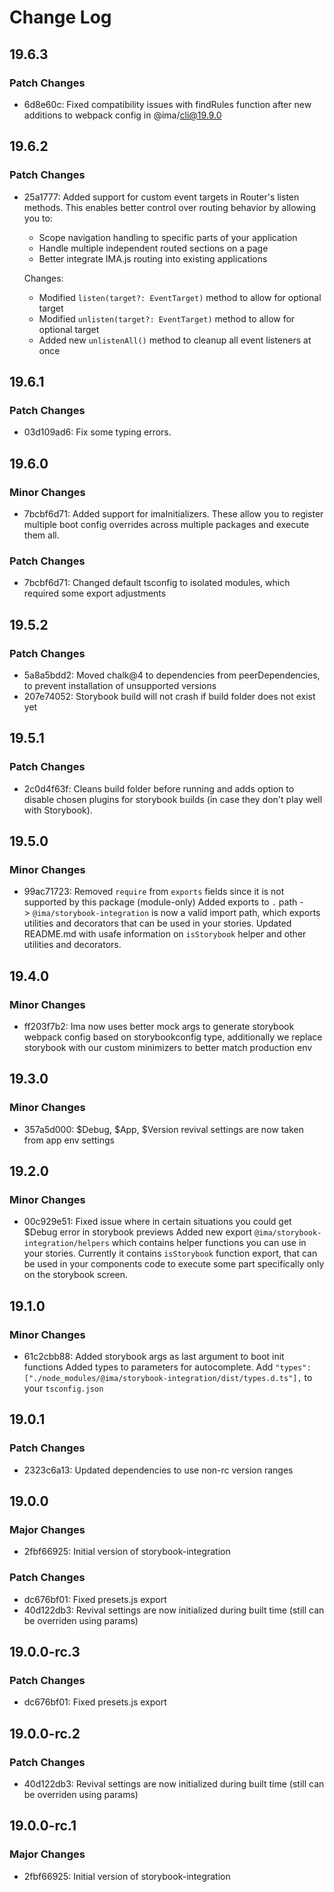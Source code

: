 # Change Log

## 19.6.3

### Patch Changes

- 6d8e60c: Fixed compatibility issues with findRules function after new additions to webpack config in @ima/cli@19.9.0

## 19.6.2

### Patch Changes

- 25a1777: Added support for custom event targets in Router's listen methods. This enables better control over routing behavior by allowing you to:

  - Scope navigation handling to specific parts of your application
  - Handle multiple independent routed sections on a page
  - Better integrate IMA.js routing into existing applications

  Changes:

  - Modified `listen(target?: EventTarget)` method to allow for optional target
  - Modified `unlisten(target?: EventTarget)` method to allow for optional target
  - Added new `unlistenAll()` method to cleanup all event listeners at once

## 19.6.1

### Patch Changes

- 03d109ad6: Fix some typing errors.

## 19.6.0

### Minor Changes

- 7bcbf6d71: Added support for imaInitializers. These allow you to register multiple boot config overrides across multiple packages and execute them all.

### Patch Changes

- 7bcbf6d71: Changed default tsconfig to isolated modules, which required some export adjustments

## 19.5.2

### Patch Changes

- 5a8a5bdd2: Moved chalk@4 to dependencies from peerDependencies, to prevent installation of unsupported versions
- 207e74052: Storybook build will not crash if build folder does not exist yet

## 19.5.1

### Patch Changes

- 2c0d4f63f: Cleans build folder before running and adds option to disable chosen plugins for storybook builds (in case they don't play well with Storybook).

## 19.5.0

### Minor Changes

- 99ac71723: Removed `require` from `exports` fields since it is not supported by this package (module-only)
  Added exports to `.` path -> `@ima/storybook-integration` is now a valid import path, which exports utilities and decorators that can be used in your stories.
  Updated README.md with usafe information on `isStorybook` helper and other utilities and decorators.

## 19.4.0

### Minor Changes

- ff203f7b2: Ima now uses better mock args to generate storybook webpack config based on storybookconfig type, additionally we replace storybook with our custom minimizers to better match production env

## 19.3.0

### Minor Changes

- 357a5d000: $Debug, $App, $Version revival settings are now taken from app env settings

## 19.2.0

### Minor Changes

- 00c929e51: Fixed issue where in certain situations you could get $Debug error in storybook previews
  Added new export `@ima/storybook-integration/helpers` which contains helper functions you can use in your stories. Currently it contains `isStorybook` function export, that can be used in your components code to execute some part specifically only on the storybook screen.

## 19.1.0

### Minor Changes

- 61c2cbb88: Added storybook args as last argument to boot init functions
  Added types to parameters for autocomplete. Add `"types": ["./node_modules/@ima/storybook-integration/dist/types.d.ts"],` to your `tsconfig.json`

## 19.0.1

### Patch Changes

- 2323c6a13: Updated dependencies to use non-rc version ranges

## 19.0.0

### Major Changes

- 2fbf66925: Initial version of storybook-integration

### Patch Changes

- dc676bf01: Fixed presets.js export
- 40d122db3: Revival settings are now initialized during built time (still can be overriden using params)

## 19.0.0-rc.3

### Patch Changes

- dc676bf01: Fixed presets.js export

## 19.0.0-rc.2

### Patch Changes

- 40d122db3: Revival settings are now initialized during built time (still can be overriden using params)

## 19.0.0-rc.1

### Major Changes

- 2fbf66925: Initial version of storybook-integration
